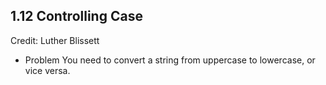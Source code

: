 ## 1.12 Controlling Case
Credit: Luther Blissett

* Problem
You need to convert a string from uppercase to lowercase, or vice versa.
